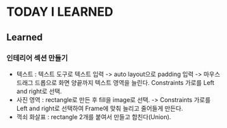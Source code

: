 # TODAY I LEARNED

## Learned

### 인테리어 섹션 만들기

- 텍스트 : 텍스트 도구로 텍스트 입력 -> auto layout으로 padding 입력 -> 마우스 드래그 드롭으로 화면 양끝까지 텍스트 영역을 늘린다. Constraints 가로를 Left and right로 선택.
- 사진 영역 : rectangle로 만든 후 fill을 image로 선택. -> Constraints 가로를 Left and right로 선택하여 Frame에 맞춰 늘리고 줄어들게 만든다.
- 꺽쇠 화살표 : rectangle 2개를 붙여서 만들고 합친다(Union).

